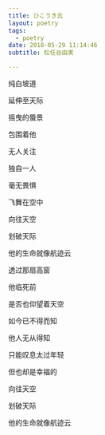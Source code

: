 ```yaml
---
title: ひこうき云
layout: poetry
tags:
  - poetry
date: 2018-05-29 11:14:46
subtitle: 松任谷由実

---
```


纯白坡道

延伸至天际

摇曳的蜃景

包围着他

无人关注

独自一人

毫无畏惧

飞舞在空中

向往天空

划破天际

他的生命就像航迹云

透过那扇高窗

他临死前

是否也仰望着天空

如今已不得而知

他人无从得知

只能叹息太过年轻

但也却是幸福的

向往天空

划破天际

他的生命就像航迹云
